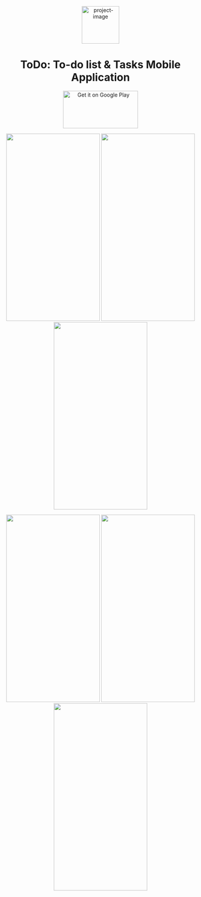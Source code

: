 <div align="center">

<img src="https://user-images.githubusercontent.com/50070833/195296682-5bf9c1d8-0e59-42ca-91f6-2644e5977df0.png" alt="project-image" height="100" width="100">

# ToDo: To-do list & Tasks Mobile Application
<a href="https://play.google.com/store/apps/details?id=com.bavly.todo"><img src="https://user-images.githubusercontent.com/50070833/224365835-63a5ea36-a46e-4c56-9b28-bc2fbf8635a6.png" alt="Get it on Google Play" width=200 height= 100></a>

<img src="https://user-images.githubusercontent.com/50070833/195295961-a3c3750c-8bf0-4532-999f-1a708f495d02.png" width=250 height= 500> <img src="https://user-images.githubusercontent.com/50070833/195295972-04bd1e9a-91c5-43b3-a013-0bd48411ec81.png" width=250 height= 500> <img src="https://user-images.githubusercontent.com/50070833/195295980-aac76382-520b-4a0b-a90a-109580625900.png" width=250 height= 500>

<img src="https://user-images.githubusercontent.com/50070833/195295985-db69d6c8-c15f-4ba1-9274-f22f01d0038e.png" width=250 height= 500> <img src="https://user-images.githubusercontent.com/50070833/195295993-22dad281-f8bd-4fc6-8175-2b5504c94d04.png" width=250 height= 500> <img src="https://user-images.githubusercontent.com/50070833/195296000-baa5e702-9f7f-4b65-92b5-ad0a99170dd0.png" width=250 height= 500>

</div>
